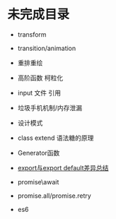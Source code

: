 # 未完成目录

+ transform
+ transition/animation
+ 重排重绘

+ 高阶函数 柯粒化
+ input 文件 引用
+ 垃圾手机机制/内存泄漏

+ 设计模式
+ class extend 语法糖的原理
+ Generator函数
+ [export与export default差异总结](https://juejin.cn/post/6844903585805762573)

+ promise\await
+ promise.all/promise.retry
+ es6
